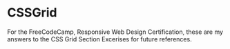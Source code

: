 # CSSGrid

For the FreeCodeCamp, Responsive Web Design Certification, these are my answers to the CSS Grid Section Excerises for future references.
